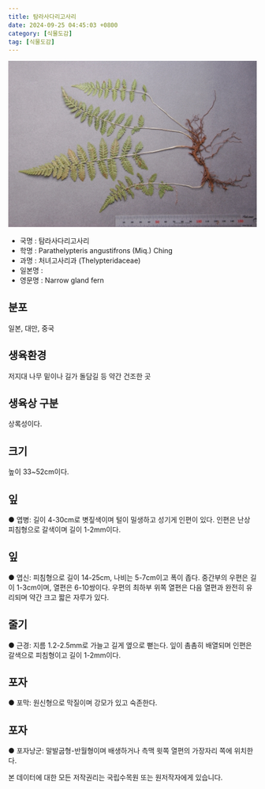 ```yaml
---
title: 탐라사다리고사리
date: 2024-09-25 04:45:03 +0800
category: [식물도감]
tag: [식물도감]
---
```




![탐라사다리고사리](/assets/img/fileUpload/plants/basic/Davalliaceae/Thelypteris/3752/3752_1_th2.jpg)
- 국명 : 탐라사다리고사리
- 학명 : Parathelypteris angustifrons (Miq.) Ching
- 과명 : 처녀고사리과 (Thelypteridaceae)
- 일본명 : 
- 영문명 : Narrow gland fern


## 분포
일본, 대만, 중국
## 생육환경
저지대 나무 밑이나 길가 돌담길 등 약간 건조한 곳
## 생육상 구분
상록성이다. 
## 크기
높이 33~52cm이다.
## 잎
● 엽병: 길이 4-30cm로 볏짚색이며 털이 밀생하고 성기게 인편이 있다. 인편은 난상 피침형으로 갈색이며 길이 1-2mm이다. 
## 잎
● 엽신: 피침형으로 길이 14-25cm, 나비는 5-7cm이고 폭이 좁다. 중간부의 우편은 길이 1-3cm이며, 열편은 6-10쌍이다. 우편의 최하부 위쪽 열편은 다음 열편과 완전히 유리되며 약간 크고 짧은 자루가 있다. 
## 줄기
● 근경: 지름 1.2-2.5mm로 가늘고 길게 옆으로 뻗는다. 잎이 촘촘히 배열되며 인편은 갈색으로 피침형이고 길이 1-2mm이다. 
## 포자
● 포막: 원신형으로 막질이며 강모가 있고 숙존한다. 
## 포자
● 포자낭군: 말발굽형-반월형이며 배생하거나 측맥 윗쪽 열편의 가장자리 쪽에 위치한다. 






본 데이터에 대한 모든 저작권리는 국립수목원 또는 원저작자에게 있습니다.
